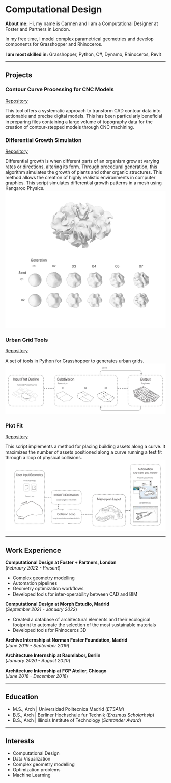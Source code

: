 # Computational Design
**About me:**
  Hi, my name is Carmen and I am a Computational Designer at Foster and Partners in London.
  
  In my free time, I model complex parametrical geometries and develop components for Grasshopper and Rhinoceros.

**I am most skilled in:**
Grasshopper, Python, C#, Dynamo, Rhinoceros, Revit

** **
## Projects
### Contour Curve Processing for CNC Models
[Repository](https://github.com/crubiogarcia/ContourCurveTopographyProcessing)

This tool offers a systematic approach to transform CAD contour data into actionable and precise digital models. This has been particularly beneficial in preparing files containing a large volume of topography data for the creation of contour-stepped models through CNC machining. 

### Differential Growth Simulation
[Repository](https://github.com/crubiogarcia/Differential-Growth)

Differential growth is when different parts of an organism grow at varying rates or directions, altering its form. Through procedural generation, this algorithm simulates the growth of plants and other organic structures. This method allows the creation of highly realistic environments in computer graphics. This script simulates differential growth patterns in a mesh using Kangaroo Physics.
![Differential Growth](/assets/img/differential.png)

### Urban Grid Tools
[Repository](https://github.com/crubiogarcia/Urban-Grid-Tools)

A set of tools in Python for Grasshopper to generates urban grids.
![Urban Grid](/assets/img/UrganGrid.png)

### Plot Fit  
[Repository](https://github.com/crubiogarcia/PlotFit)

This script implements a method for placing building assets along a curve. It maximizes the number of assets positioned along a curve running a test fit through a loop of physical collisions.
![Plot Fit](/assets/img/PlotFit.png)

** **
## Work Experience
**Computational Design at Foster + Partners, London**  
(_February 2022 - Present_)
- Complex geometry modelling
- Automation pipelines
- Geometry optimization workflows
- Developed tools for inter-operability between CAD and BIM

**Computational Design at Morph Estudio, Madrid**  
(_September 2021 - January 2022_)
- Created a database of architectural elements and their ecological footprint to automate the selection of the most sustainable materials
- Developed tools for Rhinoceros 3D
  
**Archive Internship at Norman Foster Foundation, Madrid**  
(_June 2019 - September 2019_)

**Architecture Internship at Raumlabor, Berlin**    
(_January 2020 - August 2020_)

**Architecture Internship at FGP Atelier, Chicago**     
(_June 2018 - December 2018_)

** **
## Education						       		  								       		
- M.S., Arch	| Universidad Politecnica Madrid  (_ETSAM_) 	        		
- B.S., Arch | Berliner Hochschule fur Technik  (_Erasmus Scholarhsip_)
- B.S., Arch | Illinois Institute of Technology (_Santander Award_)

** **
## Interests
- Computational Design
- Data Visualization
- Complex geometry modelling
- Optimization problems
- Machine Learning
